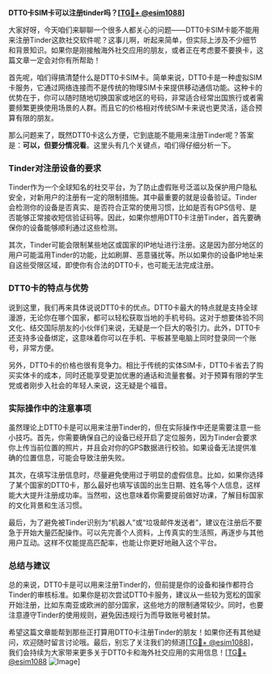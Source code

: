 **DTT0卡SIM卡可以注册tinder吗？[[TG💪+ @esim1088](https://t.me/s/esim1088)]**

大家好呀，今天咱们来聊聊一个很多人都关心的问题——DTT0卡SIM卡能不能用来注册Tinder这款社交软件呢？这事儿啊，听起来简单，但实际上涉及不少细节和背景知识。如果你是刚接触海外社交应用的朋友，或者正在考虑要不要换卡，这篇文章一定会对你有所帮助！

首先呢，咱们得搞清楚什么是DTT0卡SIM卡。简单来说，DTT0卡是一种虚拟SIM卡服务，它通过网络连接而不是传统的物理SIM卡来提供移动通信功能。这种卡的优势在于，你可以随时随地切换国家或地区的号码，非常适合经常出国旅行或者需要频繁更换使用场景的人群。而且它的价格相对传统SIM卡来说也更灵活，适合预算有限的朋友。

那么问题来了，既然DTT0卡这么方便，它到底能不能用来注册Tinder呢？答案是：**可以，但要分情况看**。这里头有几个关键点，咱们得仔细分析一下。

### Tinder对注册设备的要求

Tinder作为一个全球知名的社交平台，为了防止虚假账号泛滥以及保护用户隐私安全，对新用户的注册有一定的限制措施。其中最重要的就是设备验证。Tinder会检测你的设备是否真实、是否符合正常的使用习惯，比如是否有GPS信号、是否能够正常接收短信验证码等。因此，如果你想用DTT0卡注册Tinder，首先要确保你的设备能够顺利通过这些检测。

其次，Tinder可能会限制某些地区或国家的IP地址进行注册。这是因为部分地区的用户可能滥用Tinder的功能，比如刷屏、恶意骚扰等。所以如果你的设备IP地址来自这些受限区域，即使你有合法的DTT0卡，也可能无法完成注册。

### DTT0卡的特点与优势

说到这里，我们再来具体说说DTT0卡的优点。DTT0卡最大的特点就是支持全球漫游，无论你在哪个国家，都可以轻松获取当地的手机号码。这对于想要体验不同文化、结交国际朋友的小伙伴们来说，无疑是一个巨大的吸引力。此外，DTT0卡还支持多设备绑定，这意味着你可以在手机、平板甚至电脑上同时登录同一个账号，非常方便。

另外，DTT0卡的价格也很有竞争力。相比于传统的实体SIM卡，DTT0卡省去了购买实体卡的成本，同时还能享受更加优惠的通话和流量套餐。对于预算有限的学生党或者刚步入社会的年轻人来说，这无疑是个福音。

### 实际操作中的注意事项

虽然理论上DTT0卡是可以用来注册Tinder的，但在实际操作中还是需要注意一些小技巧。首先，你需要确保自己的设备已经开启了定位服务，因为Tinder会要求你上传当前位置的照片，并且会对你的GPS数据进行校验。如果设备无法提供准确的位置信息，可能会导致注册失败。

其次，在填写注册信息时，尽量避免使用过于明显的虚假信息。比如，如果你选择了某个国家的DTT0卡，那么最好也填写该国的出生日期、姓名等个人信息，这样能大大提升注册成功率。当然啦，这也意味着你需要提前做好功课，了解目标国家的文化背景和生活习惯。

最后，为了避免被Tinder识别为“机器人”或“垃圾邮件发送者”，建议在注册后不要急于开始大量匹配操作。可以先完善个人资料，上传真实的生活照，再逐步与其他用户互动。这样不仅能提高匹配率，也能让你更好地融入这个平台。

### 总结与建议

总的来说，DTT0卡是可以用来注册Tinder的，但前提是你的设备和操作都符合Tinder的审核标准。如果你是初次尝试DTT0卡服务，建议从一些较为宽松的国家开始注册，比如东南亚或欧洲的部分国家，这些地方的限制通常较少。同时，也要注意遵守Tinder的使用规则，避免因违规行为而导致账号被封禁。

希望这篇文章能帮到那些正打算用DTT0卡注册Tinder的朋友！如果你还有其他疑问，欢迎随时留言讨论哦。最后，别忘了关注我们的频道[[TG💪+ @esim1088](https://t.me/s/esim1088)]，我们会持续为大家带来更多关于DTT0卡和海外社交应用的实用信息！[[TG💪+ @esim1088](https://t.me/s/esim1088) ![Image](https://i.postimg.cc/4NQfJmqS/Snipaste-2025-05-13-00-14-12.png)]